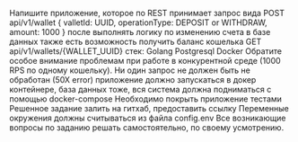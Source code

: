

Напишите приложение, которое по REST принимает запрос вида
POST api/v1/wallet
{
valletId: UUID,
operationType: DEPOSIT or WITHDRAW,
amount: 1000 }
после выполнять логику по изменению счета в базе данных также есть возможность получить баланс кошелька
GET api/v1/wallets/{WALLET_UUID}
стек:
Golang
Postgresql
Docker
Обратите особое внимание проблемам при работе в конкурентной среде (1000 RPS по одному кошельку). Ни один запрос не должен быть не обработан (50Х error)
приложение должно запускаться в докер контейнере, база данных тоже, вся система должна подниматься с помощью docker-compose
Необходимо покрыть приложение тестами
Решенное задание залить на гитхаб, предоставить ссылку Переменные окружения должны считываться из файла config.env
Все возникающие вопросы по заданию решать самостоятельно, по своему усмотрению.




